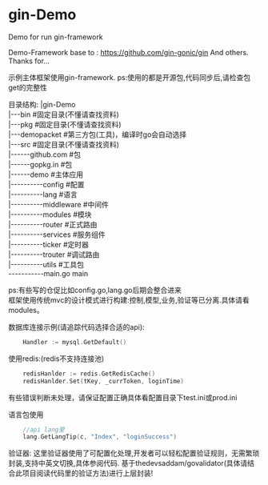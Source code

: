 # gin-Demo
Demo for run gin-framework


Demo-Framework base to : https://github.com/gin-gonic/gin
And others. 
Thanks for...

示例主体框架使用gin-framework.
ps:使用的都是开源包,代码同步后,请检查包get的完整性


目录结构:
|gin-Demo<br> 
|---bin          #固定目录(不懂请查找资料)<br> 
|---pkg          #固定目录(不懂请查找资料)<br> 
|---demopacket   #第三方包(工具)，编译时go会自动选择<br> 
|---src          #固定目录(不懂请查找资料)<br> 
|------github.com   #包<br> 
|------gopkg.in     #包<br> 
|------demo         #主体应用<br> 
|----------config      #配置<br> 
|----------lang        #语言<br> 
|----------middleware  #中间件<br> 
|----------modules     #模块<br> 
|----------router      #正式路由<br> 
|----------services    #服务组件<br> 
|----------ticker      #定时器<br> 
|----------trouter     #调试路由<br> 
|----------utils       #工具包<br> 
-----------main.go     main<br> 

ps:有些写的仓促比如config.go,lang.go后期会整合进来<br> 
框架使用传统mvc的设计模式进行构建:控制,模型,业务,验证等已分离.具体请看modules。

数据库连接示例(请追踪代码选择合适的api):
```go
    Handler := mysql.GetDefault()
```

使用redis:(redis不支持连接池)

```go
    redisHanlder := redis.GetRedisCache()
    redisHanlder.Set(tKey, _currToken, loginTime)
```
有些错误判断未处理，请保证配置正确具体看配置目录下test.ini或prod.ini

语言包使用
```go
    //api lang里
    lang.GetLangTip(c, "Index", "loginSuccess")
```


验证器:
这里验证器使用了可配置化处理,开发者可以轻松配置验证规则，无需繁琐封装,支持中英文切换,具体参阅代码.
基于thedevsaddam/govalidator(具体请结合此项目阅读代码里的验证方法)进行上层封装!




